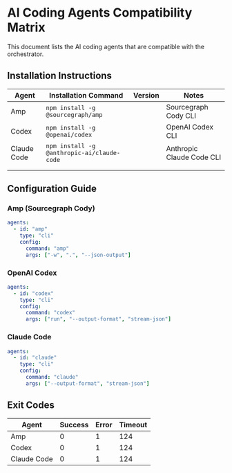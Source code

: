 # AI Coding Agents Compatibility Matrix

This document lists the AI coding agents that are compatible with the orchestrator.

## Installation Instructions

| Agent       | Installation Command                       | Version | Notes                     |
| ----------- | ------------------------------------------ | ------- | ------------------------- |
| Amp         | `npm install -g @sourcegraph/amp`          |         | Sourcegraph Cody CLI      |
| Codex       | `npm install -g @openai/codex`             |         | OpenAI Codex CLI          |
| Claude Code | `npm install -g @anthropic-ai/claude-code` |         | Anthropic Claude Code CLI |
|             |                                            |         |                           |
|             |                                            |         |                           |

## Configuration Guide

### Amp (Sourcegraph Cody)

```yaml
agents:
  - id: "amp"
    type: "cli"
    config:
      command: "amp"
      args: ["-w", ".", "--json-output"]
```

### OpenAI Codex

```yaml
agents:
  - id: "codex"
    type: "cli"
    config:
      command: "codex"
      args: ["run", "--output-format", "stream-json"]
```

### Claude Code

```yaml
agents:
  - id: "claude"
    type: "cli"
    config:
      command: "claude"
      args: ["--output-format", "stream-json"]
```

## Exit Codes

| Agent       | Success | Error | Timeout |
| ----------- | ------- | ----- | ------- |
| Amp         | 0       | 1     | 124     |
| Codex       | 0       | 1     | 124     |
| Claude Code | 0       | 1     | 124     |
